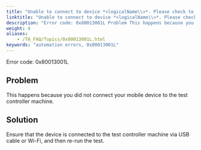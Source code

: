 ```yaml
--- 
title: "Unable to connect to device *<logicalName\\>*. Please check to ensure that the device is connected to the test controller machine."
linktitle: "Unable to connect to device *<logicalName\\>*. Please check to ensure that the device is connected to the test controller machine."
description: "Error code: 0x80013001L Problem This happens because you did not connect your mobile device to the test controller machine. Solution Ensure that the device is connected to the test controller machine ..."
weight: 4
aliases: 
    - /TA_FAQ/Topics/0x80013001L.html
keywords: "automation errors, 0x80013001L"
---
```


Error code: 0x80013001L

## Problem

This happens because you did not connect your mobile device to the test controller machine.

## Solution

Ensure that the device is connected to the test controller machine via USB cable or Wi-Fi, and then re-run the test.




